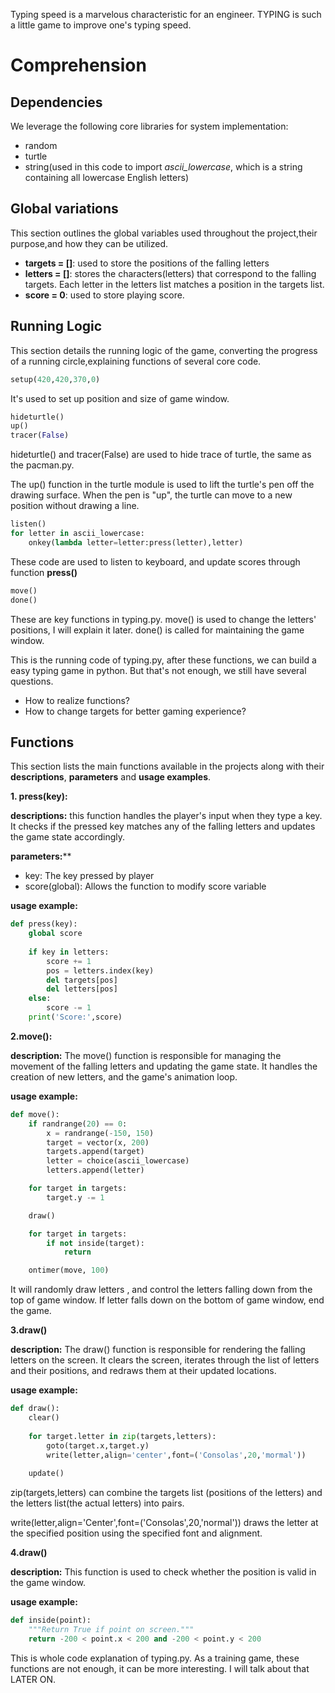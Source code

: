 Typing speed is a marvelous characteristic for an engineer. TYPING is such a little game to improve one's typing speed.

# Comprehension

## Dependencies

We leverage the following core libraries for system implementation:

- random
- turtle
- string(used in this code to import *ascii_lowercase*, which is a string containing all lowercase English letters)

## Global variations

This section outlines the global variables used throughout the project,their purpose,and how they can be utilized.

- **targets = []**: used to store the positions of the falling letters
- **letters = []**: stores  the characters(letters) that correspond to the falling targets. Each letter in the letters list matches a position in the targets list.
- **score = 0**: used to store playing score.

## Running Logic

This section details the running logic of the game, converting the progress of a running circle,explaining functions of several core code.

```python
setup(420,420,370,0)
```

It's used to set up position and size of game window.

```python
hideturtle()
up()
tracer(False)
```

hideturtle() and tracer(False) are used to hide trace of turtle, the same as the pacman.py.

The up() function in the turtle module is used to lift the turtle's pen off the drawing surface. When the pen is "up", the turtle can move to a new position without drawing a line.

```python
listen()
for letter in ascii_lowercase:
    onkey(lambda letter=letter:press(letter),letter)
```

These code are used to listen to keyboard, and update scores through function **press()**

```python
move()
done()
```

These are key functions in typing.py. move() is used to change the letters' positions, I will explain it later. done() is called for maintaining the game window.

This is the running code of typing.py, after these functions, we can build a easy typing game in python. But that's not enough, we still have several questions.

- How to realize functions?
- How to change targets for better gaming experience?

## Functions

This section lists the main functions available in the projects along with their **descriptions**, **parameters** and **usage examples**.

**1. press(key):** 

**descriptions:** this function handles the player's input when they type a key. It checks if the pressed key matches any of the falling letters and updates the game state accordingly.

**parameters:****

- key: The key pressed by player
- score(global): Allows the function to modify score variable

**usage example:**

```python
def press(key):
    global score
    
    if key in letters:
        score += 1
        pos = letters.index(key)
        del targets[pos]
        del letters[pos]
    else:
        score -= 1
    print('Score:',score)
```

**2.move():**

**description:** The move() function is responsible for managing the movement of the falling letters and updating the game state. It handles the creation of new letters, and the game's animation loop.

**usage example:**

```python
def move():
    if randrange(20) == 0:
        x = randrange(-150, 150)
        target = vector(x, 200)
        targets.append(target)
        letter = choice(ascii_lowercase)
        letters.append(letter)

    for target in targets:
        target.y -= 1

    draw()

    for target in targets:
        if not inside(target):
            return

    ontimer(move, 100)
```

It will randomly draw letters , and control the letters falling down from the top of game window. If letter falls down on the bottom of game window, end the game.

**3.draw()**

**description:** The draw() function is responsible for rendering the falling letters on the screen. It clears the screen, iterates through the list of letters and their positions, and redraws them at their updated locations.

**usage example:** 

```python
def draw():
    clear()
    
    for target.letter in zip(targets,letters):
        goto(target.x,target.y)
        write(letter,align='center',font=('Consolas',20,'mormal'))
        
    update()
```

zip(targets,letters) can combine the targets list (positions of the letters) and the letters list(the actual letters) into pairs.

write(letter,align='Center',font=('Consolas',20,'normal')) draws the letter at the specified position using the specified font and alignment.

**4.draw()**

**description:** This function is used to check whether the position is valid in the game window.

**usage example:** 

```python
def inside(point):
    """Return True if point on screen."""
    return -200 < point.x < 200 and -200 < point.y < 200
```

This is whole code explanation of typing.py. As a training game, these functions are not enough, it can be more interesting. I will talk about that LATER ON. 